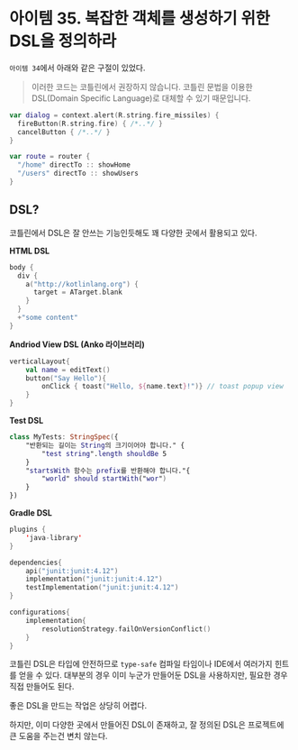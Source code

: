 # 아이템 35. 복잡한 객체를 생성하기 위한 DSL을 정의하라

`아이템 34`에서 아래와 같은 구절이 있었다.

> 이러한 코드는 코틀린에서 권장하지 않습니다.
> 코틀린 문법을 이용한 DSL(Domain Specific Language)로 대체할 수 있기 때문입니다.

```kotlin
var dialog = context.alert(R.string.fire_missiles) {
  fireButton(R.string.fire) { /*..*/ }
  cancelButton { /*..*/ }
}

var route = router {
  "/home" directTo :: showHome
  "/users" directTo :: showUsers
}
```

## DSL?

코틀린에서 DSL은 잘 안쓰는 기능인듯해도 꽤 다양한 곳에서 활용되고 있다.

**HTML DSL**

```kotlin
body {
  div {
    a("http://kotlinlang.org") {
      target = ATarget.blank
    }
  }
  +"some content"
}
```

**Andriod View DSL (Anko 라이브러리)**

```kotlin
verticalLayout{
    val name = editText()
    button("Say Hello"){
        onClick { toast("Hello, ${name.text}!")} // toast popup view
    }
}
```

**Test DSL**

```kotlin
class MyTests: StringSpec({
    "반환되는 길이는 String의 크기이어야 합니다." {
        "test string".length shouldBe 5
    }
    "startsWith 함수는 prefix를 반환해야 합니다."{
        "world" should startWith("wor")
    }
})
```

**Gradle DSL**

```kotlin
plugins {
    'java-library'
}

dependencies{
    api("junit:junit:4.12")
    implementation("junit:junit:4.12")
    testImplementation("junit:junit:4.12")
}

configurations{
    implementation{
        resolutionStrategy.failOnVersionConflict()
    }
}
```

코틀린 DSL은 타입에 안전하므로 `type-safe` 컴파일 타임이나 IDE에서 여러가지 힌트를 얻을 수 있다. 대부분의 경우 이미 누군가 만들어둔 DSL을 사용하지만, 필요한 경우 직접 만들어도 된다.

좋은 DSL을 만드는 작업은 상당히 어렵다.

하지만, 이미 다양한 곳에서 만들어진 DSL이 존재하고, 잘 정의된 DSL은 프로젝트에 큰 도움을 주는건 변치 않는다.


